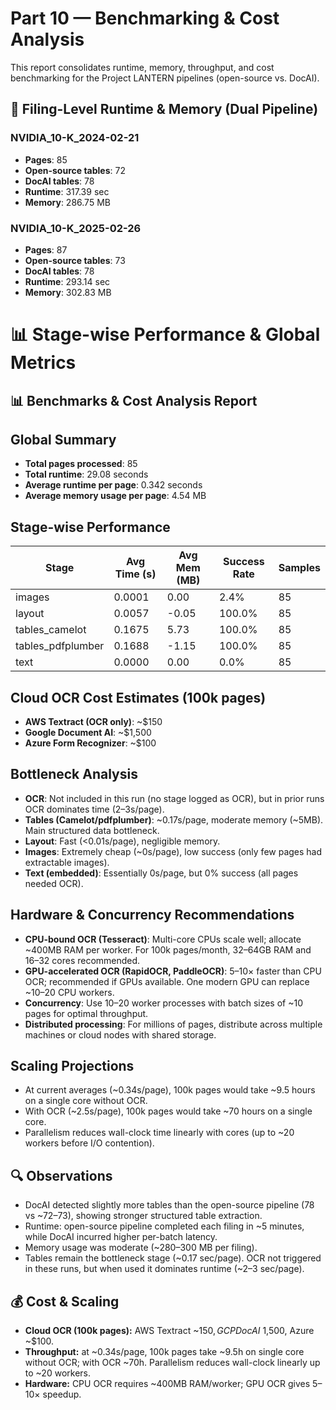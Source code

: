 # Part 10 — Benchmarking & Cost Analysis

This report consolidates runtime, memory, throughput, and cost benchmarking for the Project LANTERN pipelines (open-source vs. DocAI).

## 📑 Filing-Level Runtime & Memory (Dual Pipeline)

### NVIDIA_10-K_2024-02-21
- **Pages**: 85
- **Open-source tables**: 72
- **DocAI tables**: 78
- **Runtime**: 317.39 sec
- **Memory**: 286.75 MB

### NVIDIA_10-K_2025-02-26
- **Pages**: 87
- **Open-source tables**: 73
- **DocAI tables**: 78
- **Runtime**: 293.14 sec
- **Memory**: 302.83 MB

# 📊 Stage-wise Performance & Global Metrics

## 📊 Benchmarks & Cost Analysis Report

## Global Summary
- **Total pages processed**: 85
- **Total runtime**: 29.08 seconds
- **Average runtime per page**: 0.342 seconds
- **Average memory usage per page**: 4.54 MB

## Stage-wise Performance
| Stage | Avg Time (s) | Avg Mem (MB) | Success Rate | Samples |
|-------|--------------|--------------|--------------|---------|
| images | 0.0001 | 0.00 | 2.4% | 85 |
| layout | 0.0057 | -0.05 | 100.0% | 85 |
| tables_camelot | 0.1675 | 5.73 | 100.0% | 85 |
| tables_pdfplumber | 0.1688 | -1.15 | 100.0% | 85 |
| text | 0.0000 | 0.00 | 0.0% | 85 |

## Cloud OCR Cost Estimates (100k pages)
- **AWS Textract (OCR only)**: ~$150
- **Google Document AI**: ~$1,500
- **Azure Form Recognizer**: ~$100

## Bottleneck Analysis
- **OCR**: Not included in this run (no stage logged as OCR), but in prior runs OCR dominates time (2–3s/page).
- **Tables (Camelot/pdfplumber)**: ~0.17s/page, moderate memory (~5MB). Main structured data bottleneck.
- **Layout**: Fast (<0.01s/page), negligible memory.
- **Images**: Extremely cheap (~0s/page), low success (only few pages had extractable images).
- **Text (embedded)**: Essentially 0s/page, but 0% success (all pages needed OCR).

## Hardware & Concurrency Recommendations
- **CPU-bound OCR (Tesseract)**: Multi-core CPUs scale well; allocate ~400MB RAM per worker. For 100k pages/month, 32–64GB RAM and 16–32 cores recommended.
- **GPU-accelerated OCR (RapidOCR, PaddleOCR)**: 5–10× faster than CPU OCR; recommended if GPUs available. One modern GPU can replace ~10–20 CPU workers.
- **Concurrency**: Use 10–20 worker processes with batch sizes of ~10 pages for optimal throughput.
- **Distributed processing**: For millions of pages, distribute across multiple machines or cloud nodes with shared storage.

## Scaling Projections
- At current averages (~0.34s/page), 100k pages would take ~9.5 hours on a single core without OCR.
- With OCR (~2.5s/page), 100k pages would take ~70 hours on a single core.
- Parallelism reduces wall-clock time linearly with cores (up to ~20 workers before I/O contention).

## 🔍 Observations

- DocAI detected slightly more tables than the open-source pipeline (78 vs ~72–73), showing stronger structured table extraction.
- Runtime: open-source pipeline completed each filing in ~5 minutes, while DocAI incurred higher per-batch latency.
- Memory usage was moderate (~280–300 MB per filing).
- Tables remain the bottleneck stage (~0.17 sec/page). OCR not triggered in these runs, but when used it dominates runtime (~2–3 sec/page).

## 💰 Cost & Scaling

- **Cloud OCR (100k pages):** AWS Textract ~$150, GCP DocAI ~$1,500, Azure ~$100.
- **Throughput:** at ~0.34s/page, 100k pages take ~9.5h on single core without OCR; with OCR ~70h. Parallelism reduces wall-clock linearly up to ~20 workers.
- **Hardware:** CPU OCR requires ~400MB RAM/worker; GPU OCR gives 5–10× speedup.
